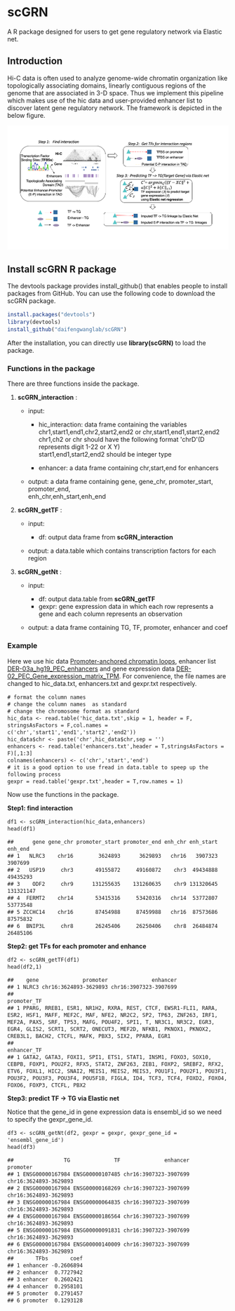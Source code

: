 # scGRN

A R package designed for users to get gene regulatory network via Elastic net. 

## Introduction
Hi-C data is often used to analyze genome-wide chromatin organization like topologically associating domains, linearly contiguous regions of the genome that are associated in 3-D space. Thus we implement this pipeline which makes use of the hic data and user-provided enhancer list to discover latent gene regulatory network. The framework is depicted in the below figure.

![Pipeline](https://github.com/mying4/scGRN/blob/master/pipeline.png)


## Install scGRN R package
The devtools package provides install_github() that enables people to install packages from GitHub. You can use the following code to download the scGRN package.
```R
install.packages("devtools")
library(devtools)
install_github("daifengwanglab/scGRN")
```

After the installation, you can directly use **library(scGRN)** to load the package.

### Functions in the package

There are three functions inside the package.

1. **scGRN_interaction** :
    * input:
        * hic_interaction: data frame containing the variables chr1,start1,end1,chr2,start2,end2
          or chr,start1,end1,start2,end2 
          chr1,ch2 or chr should have the following format 'chrD'(D represents digit 1-22 or X Y)                          
          start1,end1,start2,end2 should be integer type
          
        * enhancer: a data frame containing chr,start,end for enhancers
        
    * output: a data frame containing gene, gene_chr, promoter_start, promoter_end,               
      enh_chr,enh_start,enh_end
 
2. **scGRN_getTF** :
    * input: 
        * df: output data frame from **scGRN_interaction**
    
    * output: a data.table which contains transcription factors for each region

3. **scGRN_getNt** :
    * input: 
        * df: output data.table from **scGRN_getTF**
        * gexpr: gene expression data in which each row represents a gene and each column represents an observation
        
    * output:  a data frame containing TG, TF, promoter, enhancer and coef
    
### Example

Here we use hic data [Promoter-anchored chromatin loops](http://resource.psychencode.org/Datasets/Integrative/Promoter-anchored_chromatin_loops.bed), enhancer list [DER-03a_hg19_PEC_enhancers](http://resource.psychencode.org/Datasets/Derived/DER-03a_hg19_PEC_enhancers.bed)  and gene expression data [DER-02_PEC_Gene_expression_matrix_TPM](http://resource.psychencode.org/Datasets/Derived/DER-02_PEC_Gene_expression_matrix_TPM.txt).
For convenience, the file names are changed to hic_data.txt, enhancers.txt and gexpr.txt respectively.

```{r}
# format the column names
# change the column names  as standard
# change the chromosome format as standard
hic_data <- read.table('hic_data.txt',skip = 1, header = F, stringsAsFactors = F,col.names = c('chr','start1','end1','start2','end2')) 
hic_data$chr <- paste('chr',hic_data$chr,sep = '')
enhancers <- read.table('enhancers.txt',header = T,stringsAsFactors = F)[,1:3]
colnames(enhancers) <- c('chr','start','end')
# it is a good option to use fread in data.table to speep up the following process
gexpr = read.table('gexpr.txt',header = T,row.names = 1)
```

Now use the functions in the package.

**Step1: find interaction**
```{r}
df1 <- scGRN_interaction(hic_data,enhancers)
head(df1)
```

    ##      gene gene_chr promoter_start promoter_end enh_chr enh_start   enh_end
    ## 1   NLRC3    chr16        3624893      3629893   chr16   3907323   3907699
    ## 2   USP19     chr3       49155872     49160872    chr3  49434888  49435293
    ## 3    ODF2     chr9      131255635    131260635    chr9 131320645 131321147
    ## 4  FERMT2    chr14       53415316     53420316   chr14  53772807  53773548
    ## 5 ZCCHC14    chr16       87454988     87459988   chr16  87573686  87575832
    ## 6  BNIP3L     chr8       26245406     26250406    chr8  26484874  26485106
    

**Step2: get TFs for each promoter and enhance**
```{r}
df2 <- scGRN_getTF(df1)
head(df2,1)
```

    ##    gene              promoter              enhancer
    ## 1 NLRC3 chr16:3624893-3629893 chr16:3907323-3907699
    ##                                                                                                                                                                                                                                                                                                                    promoter_TF
    ## 1 PPARG, RREB1, ESR1, NR1H2, RXRA, REST, CTCF, EWSR1-FLI1, RARA, ESR2, HSF1, MAFF, MEF2C, MAF, NFE2, NR2C2, SP2, TP63, ZNF263, IRF1, MEF2A, PAX5, SRF, TP53, MAFG, POU4F2, SPI1, T, NR3C1, NR3C2, EGR3, EGR4, GLIS2, SCRT1, SCRT2, ONECUT3, MEF2D, NFKB1, PKNOX1, PKNOX2, CREB3L1, BACH2, CTCFL, MAFK, PBX3, SIX2, PPARA, EGR1
    ##                                                                                                                                                                                                                                                                                                  enhancer_TF
    ## 1 GATA2, GATA3, FOXI1, SPI1, ETS1, STAT1, INSM1, FOXO3, SOX10, CEBPB, FOXP1, POU2F2, RFX5, STAT2, ZNF263, ZEB1, FOXP2, SREBF2, RFX2, ETV6, FOXL1, HIC2, SNAI2, MEIS1, MEIS2, MEIS3, POU1F1, POU2F1, POU3F1, POU3F2, POU3F3, POU3F4, POU5F1B, FIGLA, ID4, TCF3, TCF4, FOXD2, FOXO4, FOXO6, FOXP3, CTCFL, PBX2
 
**Step3: predict TF -> TG via Elastic net**

Notice that the gene_id in gene expression data is ensembl_id so we need to specify the gexpr_gene_id.
```{r}
df3 <- scGRN_getNt(df2, gexpr = gexpr, gexpr_gene_id = 'ensembl_gene_id')
head(df3)
```
    ##                TG              TF              enhancer              promoter
    ## 1 ENSG00000167984 ENSG00000107485 chr16:3907323-3907699 chr16:3624893-3629893
    ## 2 ENSG00000167984 ENSG00000168269 chr16:3907323-3907699 chr16:3624893-3629893
    ## 3 ENSG00000167984 ENSG00000064835 chr16:3907323-3907699 chr16:3624893-3629893
    ## 4 ENSG00000167984 ENSG00000186564 chr16:3907323-3907699 chr16:3624893-3629893
    ## 5 ENSG00000167984 ENSG00000091831 chr16:3907323-3907699 chr16:3624893-3629893
    ## 6 ENSG00000167984 ENSG00000140009 chr16:3907323-3907699 chr16:3624893-3629893
    ##       TFbs       coef
    ## 1 enhancer -0.2606894
    ## 2 enhancer  0.7727942
    ## 3 enhancer  0.2602421
    ## 4 enhancer  0.2958101
    ## 5 promoter  0.2791457
    ## 6 promoter  0.1293128

